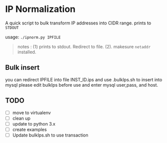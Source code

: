 # IP Normalization

A quick script to bulk transform IP addresses into CIDR range. prints to `STDOUT`

usage:
   `./ipnorm.py IPFILE`

> notes : (1) prints to stdout. Redirect to file.  (2). makesure `netaddr` installed.

## Bulk insert

you can redirect IPFILE into file INST_ID.ips and use .bulkIps.sh to insert into mysql
please edit bulkIps before use and enter mysql user,pass, and host.

## TODO

 - [ ] move to virtualenv
 - [ ] clean up
 - [ ] update to python 3.x
 - [ ] create examples  
 - [ ] Update bulkIps.sh to use transaction
